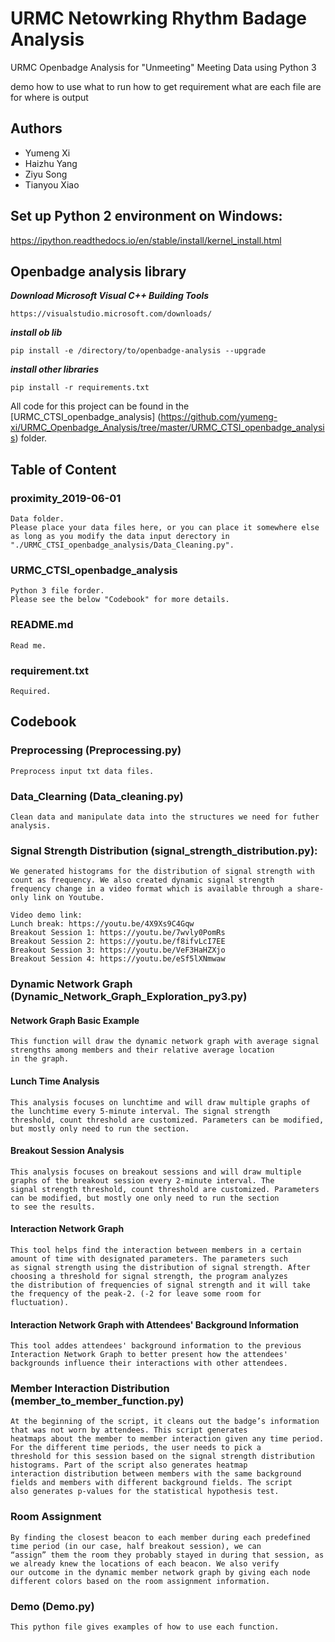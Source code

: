 # URMC Netowrking Rhythm Badage Analysis
URMC Openbadge Analysis for "Unmeeting" Meeting Data using Python 3

demo how to use 
what to run 
how to get requirement 
what are each file are for 
where is output 

## Authors
* Yumeng Xi
* Haizhu Yang
* Ziyu Song
* Tianyou Xiao


## Set up Python 2 environment on Windows:
https://ipython.readthedocs.io/en/stable/install/kernel_install.html

## Openbadge analysis library
***Download Microsoft Visual C++ Building Tools***
```
https://visualstudio.microsoft.com/downloads/
```
***install ob lib***
```
pip install -e /directory/to/openbadge-analysis --upgrade
```
***install other libraries***
```
pip install -r requirements.txt
```
All code for this project can be found in the [URMC_CTSI_openbadge_analysis]
(https://github.com/yumeng-xi/URMC_Openbadge_Analysis/tree/master/URMC_CTSI_openbadge_analysis) folder.


## Table of Content

### proximity_2019-06-01
```
Data folder.
Please place your data files here, or you can place it somewhere else as long as you modify the data input derectory in 
"./URMC_CTSI_openbadge_analysis/Data_Cleaning.py". 
```

### URMC_CTSI_openbadge_analysis
```
Python 3 file forder.
Please see the below "Codebook" for more details. 
```

### README.md
```
Read me. 
```

### requirement.txt
```
Required. 
```


## Codebook
### Preprocessing (Preprocessing.py)
```
Preprocess input txt data files. 
```

### Data_Clearning (Data_cleaning.py)
```
Clean data and manipulate data into the structures we need for futher analysis. 
```

### Signal Strength Distribution (signal_strength_distribution.py):
```
We generated histograms for the distribution of signal strength with count as frequency. We also created dynamic signal strength 
frequency change in a video format which is available through a share-only link on Youtube.

Video demo link: 
Lunch break: https://youtu.be/4X9Xs9C4Gqw 
Breakout Session 1: https://youtu.be/7wvly0PomRs 
Breakout Session 2: https://youtu.be/f8ifvLcI7EE 
Breakout Session 3: https://youtu.be/VeF3HaHZXjo 
Breakout Session 4: https://youtu.be/eSf5lXNmwaw 
```

### Dynamic Network Graph (Dynamic_Network_Graph_Exploration_py3.py)
#### Network Graph Basic Example
```
This function will draw the dynamic network graph with average signal strengths among members and their relative average location 
in the graph. 

```
#### Lunch Time Analysis
```
This analysis focuses on lunchtime and will draw multiple graphs of the lunchtime every 5-minute interval. The signal strength 
threshold, count threshold are customized. Parameters can be modified, but mostly only need to run the section.
```
#### Breakout Session Analysis
```
This analysis focuses on breakout sessions and will draw multiple graphs of the breakout session every 2-minute interval. The 
signal strength threshold, count threshold are customized. Parameters can be modified, but mostly one only need to run the section 
to see the results. 
```
#### Interaction Network Graph
```
This tool helps find the interaction between members in a certain amount of time with designated parameters. The parameters such 
as signal strength using the distribution of signal strength. After choosing a threshold for signal strength, the program analyzes 
the distribution of frequencies of signal strength and it will take the frequency of the peak-2. (-2 for leave some room for 
fluctuation).
```
#### Interaction Network Graph with Attendees' Background Information
```
This tool addes attendees' background information to the previous Interaction Network Graph to better present how the attendees' 
backgrounds influence their interactions with other attendees.
```
### Member Interaction Distribution (member_to_member_function.py)
```
At the beginning of the script, it cleans out the badge’s information that was not worn by attendees. This script generates 
heatmaps about the member to member interaction given any time period. For the different time periods, the user needs to pick a 
threshold for this session based on the signal strength distribution histograms. Part of the script also generates heatmap 
interaction distribution between members with the same background fields and members with different background fields. The script 
also generates p-values for the statistical hypothesis test. 
```

### Room Assignment
```
By finding the closest beacon to each member during each predefined time period (in our case, half breakout session), we can 
“assign” them the room they probably stayed in during that session, as we already knew the locations of each beacon. We also verify
our outcome in the dynamic member network graph by giving each node different colors based on the room assignment information. 
```

### Demo (Demo.py)
```
This python file gives examples of how to use each function. 
```
